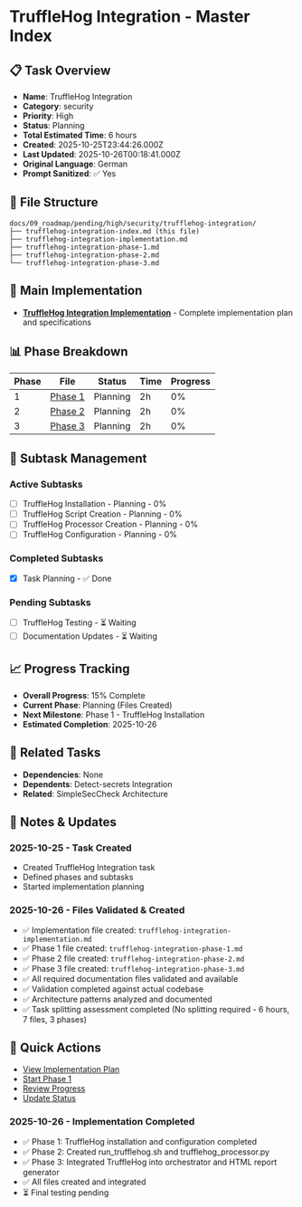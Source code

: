 # TruffleHog Integration - Master Index

## 📋 Task Overview
- **Name**: TruffleHog Integration
- **Category**: security
- **Priority**: High
- **Status**: Planning
- **Total Estimated Time**: 6 hours
- **Created**: 2025-10-25T23:44:26.000Z
- **Last Updated**: 2025-10-26T00:18:41.000Z
- **Original Language**: German
- **Prompt Sanitized**: ✅ Yes

## 📁 File Structure
```
docs/09_roadmap/pending/high/security/trufflehog-integration/
├── trufflehog-integration-index.md (this file)
├── trufflehog-integration-implementation.md
├── trufflehog-integration-phase-1.md
├── trufflehog-integration-phase-2.md
└── trufflehog-integration-phase-3.md
```

## 🎯 Main Implementation
- **[TruffleHog Integration Implementation](./trufflehog-integration-implementation.md)** - Complete implementation plan and specifications

## 📊 Phase Breakdown
| Phase | File | Status | Time | Progress |
|-------|------|--------|------|----------|
| 1 | [Phase 1](./trufflehog-integration-phase-1.md) | Planning | 2h | 0% |
| 2 | [Phase 2](./trufflehog-integration-phase-2.md) | Planning | 2h | 0% |
| 3 | [Phase 3](./trufflehog-integration-phase-3.md) | Planning | 2h | 0% |

## 🔄 Subtask Management
### Active Subtasks
- [ ] TruffleHog Installation - Planning - 0%
- [ ] TruffleHog Script Creation - Planning - 0%
- [ ] TruffleHog Processor Creation - Planning - 0%
- [ ] TruffleHog Configuration - Planning - 0%

### Completed Subtasks
- [x] Task Planning - ✅ Done

### Pending Subtasks
- [ ] TruffleHog Testing - ⏳ Waiting
- [ ] Documentation Updates - ⏳ Waiting

## 📈 Progress Tracking
- **Overall Progress**: 15% Complete
- **Current Phase**: Planning (Files Created)
- **Next Milestone**: Phase 1 - TruffleHog Installation
- **Estimated Completion**: 2025-10-26

## 🔗 Related Tasks
- **Dependencies**: None
- **Dependents**: Detect-secrets Integration
- **Related**: SimpleSecCheck Architecture

## 📝 Notes & Updates
### 2025-10-25 - Task Created
- Created TruffleHog Integration task
- Defined phases and subtasks
- Started implementation planning

### 2025-10-26 - Files Validated & Created
- ✅ Implementation file created: `trufflehog-integration-implementation.md`
- ✅ Phase 1 file created: `trufflehog-integration-phase-1.md`
- ✅ Phase 2 file created: `trufflehog-integration-phase-2.md`
- ✅ Phase 3 file created: `trufflehog-integration-phase-3.md`
- ✅ All required documentation files validated and available
- ✅ Validation completed against actual codebase
- ✅ Architecture patterns analyzed and documented
- ✅ Task splitting assessment completed (No splitting required - 6 hours, 7 files, 3 phases)

## 🚀 Quick Actions
- [View Implementation Plan](./trufflehog-integration-implementation.md)
- [Start Phase 1](./trufflehog-integration-phase-1.md)
- [Review Progress](#progress-tracking)
- [Update Status](#notes--updates)

### 2025-10-26 - Implementation Completed
- ✅ Phase 1: TruffleHog installation and configuration completed
- ✅ Phase 2: Created run_trufflehog.sh and trufflehog_processor.py
- ✅ Phase 3: Integrated TruffleHog into orchestrator and HTML report generator
- ✅ All files created and integrated
- ⏳ Final testing pending

